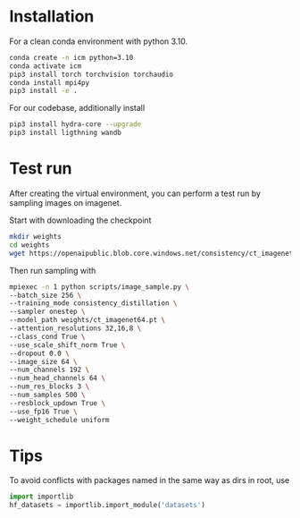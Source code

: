 # Installation

For a clean conda environment with python 3.10.

```sh
conda create -n icm python=3.10
conda activate icm
pip3 install torch torchvision torchaudio
conda install mpi4py
pip3 install -e .
```

For our codebase, additionally install

```sh
pip3 install hydra-core --upgrade
pip3 install ligthning wandb
```

# Test run

After creating the virtual environment, you can perform a test run by sampling images on imagenet.

Start with downloading the checkpoint

```sh
mkdir weights
cd weights
wget https://openaipublic.blob.core.windows.net/consistency/ct_imagenet64.pt
```

Then run sampling with

```sh
mpiexec -n 1 python scripts/image_sample.py \
--batch_size 256 \
--training_mode consistency_distillation \
--sampler onestep \
--model_path weights/ct_imagenet64.pt \
--attention_resolutions 32,16,8 \
--class_cond True \
--use_scale_shift_norm True \
--dropout 0.0 \
--image_size 64 \
--num_channels 192 \
--num_head_channels 64 \
--num_res_blocks 3 \
--num_samples 500 \
--resblock_updown True \
--use_fp16 True \
--weight_schedule uniform
```

# Tips

To avoid conflicts with packages named in the same way as dirs in root, use

```python
import importlib
hf_datasets = importlib.import_module('datasets')
```